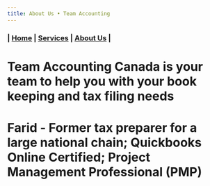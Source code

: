 ```yaml
---
title: About Us • Team Accounting
---
```


### | [Home](/) | [Services](/) | [About Us](/about.html) |

# Team Accounting Canada is your team to help you with your book keeping and tax filing needs

# Farid - Former tax preparer for a large national chain; Quickbooks Online Certified; Project Management Professional (PMP)
